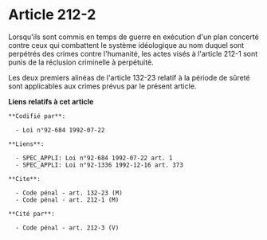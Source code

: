 # Article 212-2

Lorsqu'ils sont commis en temps de guerre en exécution d'un plan concerté contre ceux qui combattent le système idéologique
au nom duquel sont perpétrés des crimes contre l'humanité, les actes visés à l'article 212-1 sont punis de la réclusion
criminelle à perpétuité.

Les deux premiers alinéas de l'article 132-23 relatif à la période de sûreté sont applicables aux crimes prévus par le
présent article.

**Liens relatifs à cet article**

	**Codifié par**:

	  - Loi n°92-684 1992-07-22

	**Liens**:

	  - SPEC_APPLI: Loi n°92-684 1992-07-22 art. 1
	  - SPEC_APPLI: Loi n°92-1336 1992-12-16 art. 373

	**Cite**:

	  - Code pénal - art. 132-23 (M)
	  - Code pénal - art. 212-1 (M)

	**Cité par**:

	  - Code pénal - art. 212-3 (V)
